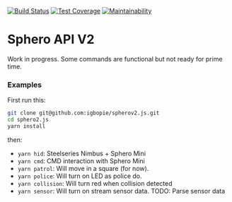 [![Build Status](https://travis-ci.org/igbopie/spherov2.js.svg?branch=master)](https://travis-ci.org/igbopie/spherov2.js)
[![Test Coverage](https://api.codeclimate.com/v1/badges/5c57b5d2addf2ea48c34/test_coverage)](https://codeclimate.com/github/igbopie/spherov2.js/test_coverage)
[![Maintainability](https://api.codeclimate.com/v1/badges/5c57b5d2addf2ea48c34/maintainability)](https://codeclimate.com/github/igbopie/spherov2.js/maintainability)
# Sphero API V2

Work in progress. Some commands are functional but not ready for prime time.


### Examples

First run this:

```sh
git clone git@github.com:igbopie/spherov2.js.git
cd sphero2.js
yarn install
```

then:

* `yarn hid`: Steelseries Nimbus + Sphero Mini
* `yarn cmd`: CMD interaction with Sphero Mini
* `yarn patrol`: Will move in a square (for now).
* `yarn police`: Will turn on LED as police do.
* `yarn collision`: Will turn red when collision detected
* `yarn sensor`: Will turn on stream sensor data. TODO: Parse sensor data